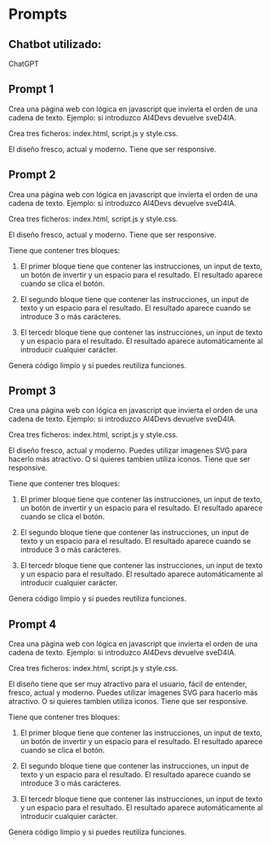 # Prompts

## Chatbot utilizado:
ChatGPT

## Prompt 1
Crea una página web con lógica en javascript que invierta el orden de una cadena de texto. Ejemplo: si introduzco AI4Devs devuelve sveD4IA.

Crea tres ficheros: index.html, script.js y style.css.

El diseño fresco, actual y moderno. Tiene que ser responsive.


## Prompt 2
Crea una página web con lógica en javascript que invierta el orden de una cadena de texto. Ejemplo: si introduzco AI4Devs devuelve sveD4IA.

Crea tres ficheros: index.html, script.js y style.css.

El diseño fresco, actual y moderno. Tiene que ser responsive.

Tiene que contener tres bloques:
1. El primer bloque tiene que contener las instrucciones, un input de texto, un botón de invertir y un espacio para el resultado. El resultado aparece cuando se clica el botón.

2. El segundo bloque tiene que contener las instrucciones, un input de texto y un espacio para el resultado. El resultado aparece cuando se introduce 3 o más carácteres.

3. El tercedr bloque tiene que contener las instrucciones, un input de texto y un espacio para el resultado. El resultado aparece automáticamente al introducir cualquier carácter.

Genera código limpio y si puedes reutiliza funciones.

## Prompt 3
Crea una página web con lógica en javascript que invierta el orden de una cadena de texto. Ejemplo: si introduzco AI4Devs devuelve sveD4IA.

Crea tres ficheros: index.html, script.js y style.css.

El diseño fresco, actual y moderno. Puedes utilizar imagenes SVG para hacerlo más atractivo. O si quieres tambien utiliza iconos. Tiene que ser responsive.

Tiene que contener tres bloques:
1. El primer bloque tiene que contener las instrucciones, un input de texto, un botón de invertir y un espacio para el resultado. El resultado aparece cuando se clica el botón.

2. El segundo bloque tiene que contener las instrucciones, un input de texto y un espacio para el resultado. El resultado aparece cuando se introduce 3 o más carácteres.

3. El tercedr bloque tiene que contener las instrucciones, un input de texto y un espacio para el resultado. El resultado aparece automáticamente al introducir cualquier carácter.

Genera código limpio y si puedes reutiliza funciones.


## Prompt 4
Crea una página web con lógica en javascript que invierta el orden de una cadena de texto. Ejemplo: si introduzco AI4Devs devuelve sveD4IA.

Crea tres ficheros: index.html, script.js y style.css.

El diseño tiene que ser muy atractivo para el usuario, fácil de entender, fresco, actual y moderno. Puedes utilizar imagenes SVG para hacerlo más atractivo. O si quieres tambien utiliza iconos. Tiene que ser responsive.

Tiene que contener tres bloques:
1. El primer bloque tiene que contener las instrucciones, un input de texto, un botón de invertir y un espacio para el resultado. El resultado aparece cuando se clica el botón.

2. El segundo bloque tiene que contener las instrucciones, un input de texto y un espacio para el resultado. El resultado aparece cuando se introduce 3 o más carácteres.

3. El tercedr bloque tiene que contener las instrucciones, un input de texto y un espacio para el resultado. El resultado aparece automáticamente al introducir cualquier carácter.

Genera código limpio y si puedes reutiliza funciones.








